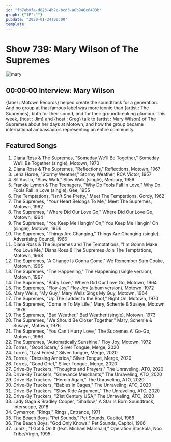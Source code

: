 ```yaml
---
id: "fb7eb8fa-d823-4b7e-bcd3-a0b946c6403b"
graph: {"1P":""}
pubdate: "2020-01-24T00:00"
template: 
---
```






# Show 739: Mary Wilson of The Supremes

![mary](https://static.soundopinions.org/images/2020/mary.jpg)



## 00:00:00 Interview: Mary Wilson

{label : Motown Records} helped create the soundtrack for a generation. And no group at that famous label was more iconic than {artist : The Supremes}, both for their sound, and for their groundbreaking glamour. This week, {host : Jim} and {host : Greg} talk to {artist : Mary Wilson} of The Supremes about her days at Motown, and how the group became international ambassadors representing an entire community.



## Featured Songs

1. Diana Ross & The Supremes, "Someday We'll Be Together," Someday We'll Be Together (single), Motown, 1970
2. Diana Ross & The Supremes, "Reflections," Reflections, Motown, 1967
3. Lena Horne, "Stormy Weather," Stormy Weather, RCA Victor, 1957
4. Sil Austin, "Slow Walk," Slow Walk (single), Mercury, 1956
5. Frankie Lymon & The Teenagers, "Why Do Fools Fall In Love," Why Do Fools Fall In Love (single), Gee, 1955
6. The Temptations, "Isn't She Pretty," Meet The Temptations, Gordy, 1962
7. The Supremes, "Your Heart Belongs To Me," Meet The Supremes, Motown, 1962
8. The Supremes, "Where Did Our Love Go," Where Did Our Love Go, Motown, 1964
9. The Supremes, "You Keep Me Hangin' On," You Keep Me Hangin' On (single), Motown, 1966
10. The Supremes, "Things Are Changing," Things Are Changing (single), Advertising Council, 1966
11. Diana Ross & The Supremes and The Temptations, "I'm Gonna Make You Love Me," Diana Ross & The Supremes Join The Temptations, Motown, 1968
12. The Supremes, "A Change Is Gonna Come," We Remember Sam Cooke, Motown, 1965
13. The Supremes, "The Happening," The Happening (single version), Motown, 1967
14. The Supremes, "Baby Love," Where Did Our Love Go, Motown, 1964
15. The Supremes, "Floy Joy," Floy Joy (album version), Motown, 1972
16. Mary Wells, "My Guy," Mary Wells Sings My Guy, Motown, 1964
17. The Supremes, "Up The Ladder to the Roof," Right On, Motown, 1970
18. The Supremes, "Come In To My Life," Mary, Scherrie & Susaye, Motown , 1976
19. The Supremes, "Bad Weather," Bad Weather (single), Motown, 1973
20. The Supremes, "We Should Be Closer Together," Mary, Scherrie & Susaye, Motown, 1976
21. The Supremes, "You Can't Hurry Love," The Supremes A' Go-Go, Motown, 1966
22. The Supremes, "Automatically Sunshine," Floy Joy, Motown, 1972
23. Torres, "Good Scare," Silver Tongue, Merge, 2020
24. Torres, "Last Forest," Silver Tongue, Merge, 2020
25. Torres, "Dressing America," Silver Tongue, Merge, 2020
26. Torres, "Good Grief," Silver Tongue, Merge, 2020
27. Drive-By Truckers, "Thoughts and Prayers," The Unraveling, ATO, 2020
28. Drive-By Truckers, "Grievance Merchants," The Unraveling, ATO, 2020
29. Drive-By Truckers, "Heroin Again," The Unraveling, ATO, 2020
30. Drive-By Truckers, "Babies In Cages," The Unraveling, ATO, 2020
31. Drive-By Truckers, "Slow Ride Argument," The Unraveling, ATO, 2020
32. Drive-By Truckers, "21st Century USA," The Unraveling, ATO, 2020
33. Lady Gaga & Bradley Cooper, "Shallow," A Star Is Born Soundtrack, Interscope, 2018
34. Cymarron, "Rings," Rings , Entrance, 1971
35. The Beach Boys, "Pet Sounds," Pet Sounds, Capitol, 1966
36. The Beach Boys, "God Only Knows," Pet Sounds, Capitol, 1966
37. Luniz , "I Got 5 On It (feat. Michael Marshall)," Operation Stackola, Noo Tribe/Virgin, 1995